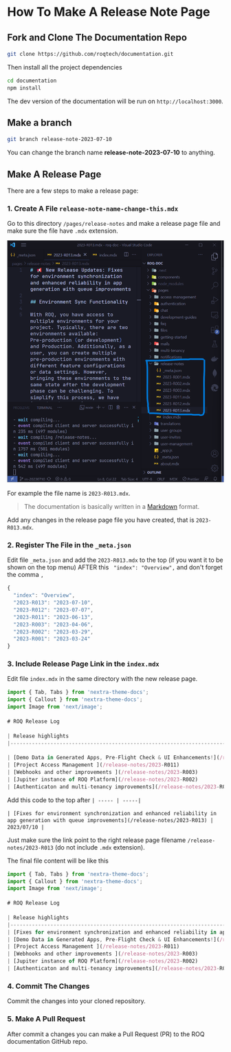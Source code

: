 # How To Make A Release Note Page

## Fork and Clone The Documentation Repo

```sh
git clone https://github.com/roqtech/documentation.git
```

Then install all the project dependencies

```sh
cd documentation
npm install
```

The dev version of the documentation will be run on `http://localhost:3000`.

## Make a branch

```sh
git branch release-note-2023-07-10
```

You can change the branch name **release-note-2023-07-10** to anything.

## Make A Release Page

There are a few steps to make a release page: 

### 1. Create A File `release-note-name-change-this.mdx`
Go to this directory `/pages/release-notes` and make a release page file and make sure the file have `.mdx` extension.

![create a release note page](images/create-page.png)

 For example the file name is `2023-R013.mdx`.

> The documentation is basically written in a [Markdown](https://www.markdownguide.org/) format.

Add any changes in the release page file you have created, that is `2023-R013.mdx`.

### 2. Register The File in the `_meta.json`

Edit file `_meta.json` and add the `2023-R013.mdx` to the top (if you want it to be shown on the top menu) AFTER this ` "index": "Overview",` and don't forget the comma `,`

```js
{
  "index": "Overview",
  "2023-R013": "2023-07-10",
  "2023-R012": "2023-07-07",
  "2023-R011": "2023-06-13",
  "2023-R003": "2023-04-06",
  "2023-R002": "2023-03-29",
  "2023-R001": "2023-03-24"
}

```

### 3. Include Release Page Link in the `index.mdx`

Edit file `index.mdx` in the same directory with the new release page.


```ts
import { Tab, Tabs } from 'nextra-theme-docs';
import { Callout } from 'nextra-theme-docs';
import Image from 'next/image';

# ROQ Release Log

| Release highlights                                                       | Date       |
|--------------------------------------------------------------------------|------------|

| [Demo Data in Generated Apps, Pre-Flight Check & UI Enhancements!](/release-notes/2023-R012) | 2023/07/07 |     
| [Project Access Management ](/release-notes/2023-R011)                   | 2023/06/13 |     
| [Webhooks and other improvements ](/release-notes/2023-R003)             | 2023/06/06 |     
| [Jupiter instance of ROQ Platform](/release-notes/2023-R002)             | 2023/03/29 |     
| [Authenticaton and multi-tenancy improvements](/release-notes/2023-R001) | 2023/06/24 |

```

Add this code to the top after `| ----- | -----|`

```
| [Fixes for environment synchronization and enhanced reliability in app generation with queue improvements](/release-notes/2023-R013) | 2023/07/10 |     

```

Just make sure the link point to the right release page filename
`/release-notes/2023-R013` (do not include `.mdx` extension).

The final file content will be like this

```ts
import { Tab, Tabs } from 'nextra-theme-docs';
import { Callout } from 'nextra-theme-docs';
import Image from 'next/image';

# ROQ Release Log

| Release highlights                                                       | Date       |
|--------------------------------------------------------------------------|------------|
| [Fixes for environment synchronization and enhanced reliability in app generation with queue improvements](/release-notes/2023-R013) | 2023/07/10 |     
| [Demo Data in Generated Apps, Pre-Flight Check & UI Enhancements!](/release-notes/2023-R012) | 2023/07/07 |     
| [Project Access Management ](/release-notes/2023-R011)                   | 2023/06/13 |     
| [Webhooks and other improvements ](/release-notes/2023-R003)             | 2023/06/06 |     
| [Jupiter instance of ROQ Platform](/release-notes/2023-R002)             | 2023/03/29 |     
| [Authenticaton and multi-tenancy improvements](/release-notes/2023-R001) | 2023/06/24 |
```

### 4. Commit The Changes

Commit the changes into your cloned repository.

### 5. Make A Pull Request

After commit a changes you can make a Pull Request (PR) to the ROQ documentation GitHub repo.
